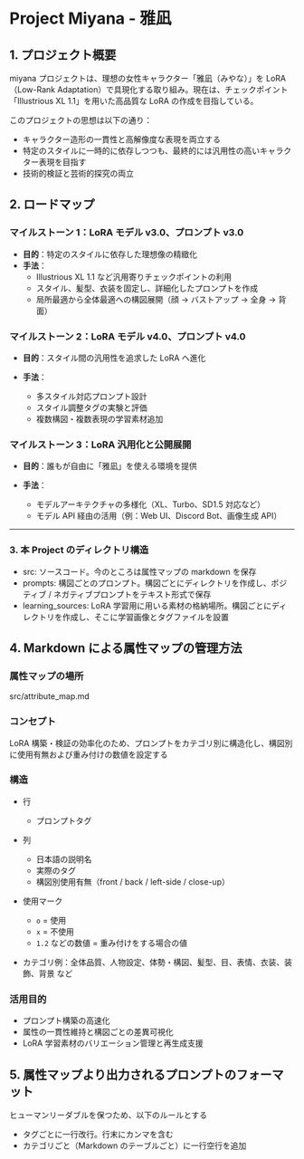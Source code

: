 # Project Miyana - 雅凪

## 1. プロジェクト概要

miyana プロジェクトは、理想の女性キャラクター「雅凪（みやな）」を LoRA（Low-Rank Adaptation）で具現化する取り組み。現在は、チェックポイント「Illustrious XL 1.1」を用いた高品質な LoRA の作成を目指している。

このプロジェクトの思想は以下の通り：

- キャラクター造形の一貫性と高解像度な表現を両立する
- 特定のスタイルに一時的に依存しつつも、最終的には汎用性の高いキャラクター表現を目指す
- 技術的検証と芸術的探究の両立

## 2. ロードマップ

### マイルストーン 1：LoRA モデル v3.0、プロンプト v3.0

- **目的**：特定のスタイルに依存した理想像の精緻化
- **手法**：
  - Illustrious XL 1.1 など汎用寄りチェックポイントの利用
  - スタイル、髪型、衣装を固定し、詳細化したプロンプトを作成
  - 局所最適から全体最適への構図展開（顔 → バストアップ → 全身 → 背面）

### マイルストーン 2：LoRA モデル v4.0、プロンプト v4.0

- **目的**：スタイル間の汎用性を追求した LoRA へ進化
- **手法**：

  - 多スタイル対応プロンプト設計
  - スタイル調整タグの実験と評価
  - 複数構図・複数表現の学習素材追加

### マイルストーン 3：LoRA 汎用化と公開展開

- **目的**：誰もが自由に「雅凪」を使える環境を提供
- **手法**：

  - モデルアーキテクチャの多様化（XL、Turbo、SD1.5 対応など）
  - モデル API 経由の活用（例：Web UI、Discord Bot、画像生成 API）

---

### 3. 本 Project のディレクトリ構造

- src: ソースコード。今のところは属性マップの markdown を保存
- prompts: 構図ごとのプロンプト。構図ごとにディレクトリを作成し、ポジティブ / ネガティブプロンプトをテキスト形式で保存
- learning_sources: LoRA 学習用に用いる素材の格納場所。構図ごとにディレクトリを作成し、そこに学習画像とタグファイルを設置

## 4. Markdown による属性マップの管理方法

### 属性マップの場所

src/attribute_map.md

### コンセプト

LoRA 構築・検証の効率化のため、プロンプトをカテゴリ別に構造化し、構図別に使用有無および重み付けの数値を設定する

### 構造

- 行
  - プロンプトタグ
- 列

  - 日本語の説明名
  - 実際のタグ
  - 構図別使用有無（front / back / left-side / close-up）

- 使用マーク

  - `o` = 使用
  - `x` = 不使用
  - `1.2` などの数値 = 重み付けをする場合の値

- カテゴリ例：全体品質、人物設定、体勢・構図、髪型、目、表情、衣装、装飾、背景 など

### 活用目的

- プロンプト構築の高速化
- 属性の一貫性維持と構図ごとの差異可視化
- LoRA 学習素材のバリエーション管理と再生成支援

## 5. 属性マップより出力されるプロンプトのフォーマット

ヒューマンリーダブルを保つため、以下のルールとする

- タグごとに一行改行。行末にカンマを含む
- カテゴリごと（Markdown のテーブルごと）に一行空行を追加
